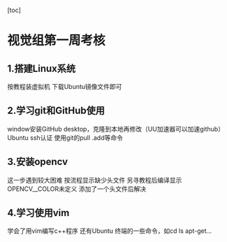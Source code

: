 [toc]

# 视觉组第一周考核
## 1.搭建Linux系统
按教程装虚拟机 下载Ubuntu镜像文件即可
## 2.学习git和GitHub使用
window安装GitHub desktop，克隆到本地再修改（UU加速器可以加速github）
Ubuntu ssh认证 使用git的pull .add等命令
## 3.安装opencv
这一步遇到较大困难
按流程显示缺少头文件 另寻教程后编译显示OPENCV__COLOR未定义
添加了一个头文件后解决
## 4.学习使用vim
学会了用vim编写c++程序
还有Ubuntu 终端的一些命令，如cd ls apt-get...